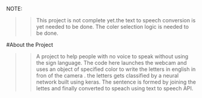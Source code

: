 NOTE:
>> This project is not complete yet.the text to speech conversion is yet needed to be done.
>> The coler selection logic is needed to be done.

#About the Project

>> A project to help people with no voice to speak without using the sign language. The code here  launches the webcam and uses an object of specified color to write the letters in english in fron of the camera . the letters gets classified by a neural network built using keras. The sentence is formed by joining the lettes and finally converted to speach using text to speech API.


